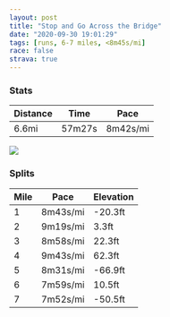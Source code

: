 ```yaml
---
layout: post
title: "Stop and Go Across the Bridge"
date: "2020-09-30 19:01:29"
tags: [runs, 6-7 miles, <8m45s/mi]
race: false
strava: true
---
```


### Stats

| Distance | Time | Pace |
|----------|------|------|
|6.6mi|57m27s|8m42s/mi|

<img src='https://maps.googleapis.com/maps/api/staticmap?maptype=roadmap&path=enc:o`wwFthsbM@u@G@YURI\Fb@Z`@DfAMr@f@`@?n@j@hAf@J?VUNYb@TnAJVj@L~@Rp@H~BPZXPE\RH?^Fb@NBXILTUb@HZxAQxA^l@DjBSZRFT`CZ?NL`@TRt@vAxAb@t@z@hCNb@Rv@r@PFRn@ZX|@T\RAh@J^h@n@XNFRZGl@b@hAFHPn@b@|@ZZ|@`@Tv@V\t@f@NT?\r@`@b@Nj@PRZFrAv@~Bj@d@XNVtBEz@`@t@Nv@Kl@NpBCxBXZGXVf@CZV`AA~B\d@MVe@h@WdFw@p@[Z?x@]|AIXSJUpAc@`@Bj@YJ?b@g@bD}AX]bAm@n@ItAs@nBe@TUl@AlAi@^[x@aBb@aCh@s@FSCONiAn@e@AGX_A^}@b@q@Fe@PYNCTU?[X{@p@W`@yAXEPwAKmAx@gAEI\qAASZw@TK`@Df@gAPy@?OCQSKDKQUTo@j@w@Ao@l@cAFo@r@wBLQzA[hAJ|@\GBFS_@`@ANxBn@~CXpAb@\?vAn@|@Fn@Zb@Dp@TRATNn@CJMj@dAn@`@fEt@\VjA^\`@jCz@TEjB`Av@P`B|@jAd@ROK]d@[t@_A|BoAhAeAN@XKTY|@i@Vc@jAKZWr@QPSLAPUfAs@~@MPWVM|Ac@L[p@e@LEJ_@`Ak@PYb@]Tk@VCNe@r@CXUJSRGDOtA`@v@@`Ao@lAQtA_Ap@?z@e@h@]jBs@bAu@`@GpAi@dAGhAo@rA[P[VI\Yh@[n@Iz@m@l@AXIf@[fBKz@iARy@AKPO?MbHsARQnCGTFLVNFZBVXpAF`@NrBUPHtAFLFj@WJFAD?IFGpERZM^Bd@`A|BvCB\Xp@IF@p@`BbB}BWC\B^MNi@TYz@Wf@Ed@Fl@\EHFZt@Dj@sB~Ae@t@Tj@HhBGXYVA|@UHIp@OLQnAi@pBIv@Y`ADnAKbA?`@Y^OVC\M`@@x@Md@@\]fBC@lE|A\EE[^sC?c@N}@?[v@oBLMj@Jp@\vC`AFL@ZQ`@@p@WpCBh@QhAHfBQnBc@QBh@c@NEn@QLAZU|@NTvCl@n@D`@^?F&key=AIzaSyC1MId7bFpkLXNAaYhBSTb8jLyiSqzbDtM&size=800x800&markers=color:yellow|label:S|40.75544,-73.99579&markers=color:green|label:F|40.69308000000006,-74.00149999999985'>

### Splits

| Mile | Pace | Elevation |
|------|------|-----------|
|1|8m43s/mi|-20.3ft|
|2|9m19s/mi|3.3ft|
|3|8m58s/mi|22.3ft|
|4|9m43s/mi|62.3ft|
|5|8m31s/mi|-66.9ft|
|6|7m59s/mi|10.5ft|
|7|7m52s/mi|-50.5ft|
